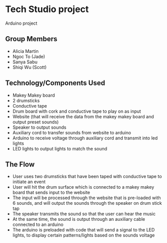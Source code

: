 # Tech Studio project
Arduino project
## Group Members
- Alicia Martin
- Ngoc To (Jade)
- Sanya Sabu
- Shiqi Wu (Scott)
## Technology/Components Used
- Makey Makey board
- 2 drumsticks
- Conductive tape 
- Drum board with cork and conductive tape to play on as input
- Website (that will receive the data from the makey makey board and output preset sounds)
- Speaker to output sounds
- Auxiliary cord to transfer sounds from website to arduino
- Arduino to receive voltage through auxiliary cord and transmit into led lights 
- LED lights to output lights to match the sound
## The Flow
- User uses two drumsticks that have been taped with conductive tape to initiate an event
- User will hit the drum surface which is connected to a makey makey board that sends input to the website 
- The input will be processed through the website that is pre-loaded with 6 sounds, and will output the sounds through the speaker on drum stick tap 
- The speaker transmits the sound so that the user can hear the music
- At the same time, the sound is output through an auxiliary cable connected to an arduino  
- The arduino is preloaded with code that will send a signal to the LED lights, to display certain patterns/lights based on the sounds voltage 
